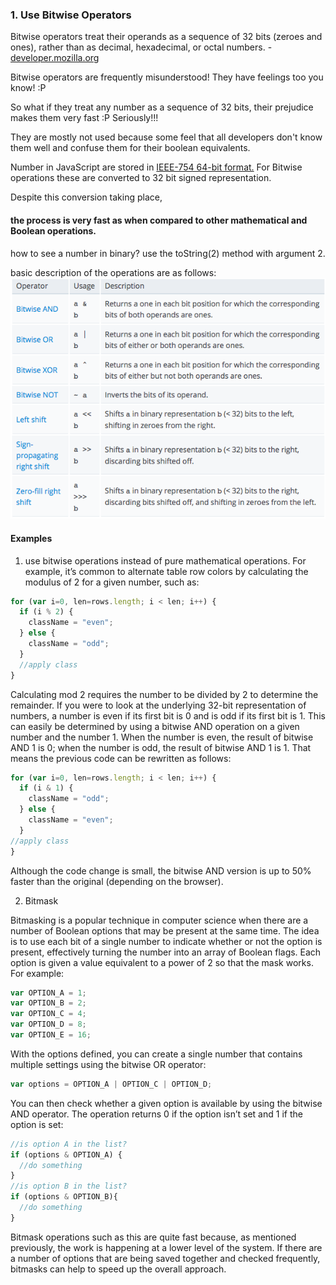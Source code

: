 ### 1. Use Bitwise  Operators

Bitwise operators treat their operands as a sequence of 32 bits (zeroes and ones), rather than as decimal, hexadecimal, or octal numbers. - [developer.mozilla.org](https://developer.mozilla.org/en/docs/Web/JavaScript/Reference/Operators/Bitwise_Operators)


Bitwise operators are frequently misunderstood! They have feelings too you know! :P

So what if they treat any number as a sequence of 32 bits, their prejudice makes them very fast :P
Seriously!!!

They are mostly not used because some feel that all developers don't know them well and confuse them for their boolean equivalents.

Number in JavaScript are stored in [IEEE-754 64-bit format.](https://en.wikipedia.org/wiki/IEEE_754-1985)
For Bitwise operations these are converted to 32 bit signed representation.

Despite this conversion taking place,
#### the process is very fast as when compared to other mathematical and Boolean operations.

how to see a number in binary?
use the toString(2) method with argument 2.

basic description of the operations are as follows:
![Image of bitwise operations](https://github.com/Rahul-Raviprasad/Performance-in-JavaScript/blob/master/images/bitwiseOperation.png)

#### Examples

1. use bitwise operations instead of pure mathematical operations. For example, it’s common to alternate table row colors by calculating the modulus of 2 for a given number, such as:
```javascript
for (var i=0, len=rows.length; i < len; i++) {
  if (i % 2) {
    className = "even";
  } else {
    className = "odd";
  }
  //apply class
}
```

Calculating mod 2 requires the number to be divided by 2 to determine the remainder. If you were to look at the underlying 32-bit representation of numbers, a number is even if its first bit is 0 and is odd if its first bit is 1. This can easily be determined by using a bitwise AND operation on a given number and the number 1. When the number is even, the result of bitwise AND 1 is 0; when the number is odd, the result of bitwise AND 1 is 1.
That means the previous code can be rewritten as follows:
```javascript
for (var i=0, len=rows.length; i < len; i++) {
  if (i & 1) {
    className = "odd";
  } else {
    className = "even";
  }
//apply class
}
```

Although the code change is small, the bitwise AND version is up to 50% faster than the original (depending on the browser).

2. Bitmask

Bitmasking is a popular technique in computer science when there are a number of Boolean options that may be present at the same time. The idea is to use each bit of a single number to indicate whether or not the option is present, effectively turning the number into an array of Boolean flags. Each option is given a value equivalent to a power of 2 so that the mask works. For example:
```javascript
var OPTION_A = 1;
var OPTION_B = 2;
var OPTION_C = 4;
var OPTION_D = 8;
var OPTION_E = 16;
```
With the options defined, you can create a single number that contains multiple settings using the bitwise OR operator:
```javascript
var options = OPTION_A | OPTION_C | OPTION_D;
```
You can then check whether a given option is available by using the bitwise AND operator. The operation returns 0 if the option isn’t set and 1 if the option is set:
```javascript
//is option A in the list?
if (options & OPTION_A) {
  //do something
}
//is option B in the list?
if (options & OPTION_B){
  //do something
}
```
Bitmask operations such as this are quite fast because, as mentioned previously, the work is happening at a lower level of the system. If there are a number of options that are being saved together and checked frequently, bitmasks can help to speed up the overall approach.
